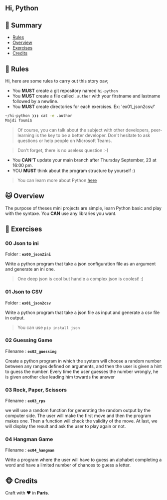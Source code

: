 ## Hi, Python

## <a name='TOC'>🐼 Summary</a>

- [Rules](#rules)
- [Overview](#overview)
- [Exercises](#exercises)
- [Credits](#credits)

## <a name='overview'>🦊 Rules</a>

Hi, here are some rules to carry out this story oav;

- You **MUST** create a git repository named `hi-python`
- You **MUST** create a file called `.author` with your firstname and lastname followed by a newline.
- You **MUST** create directories for each exercises. Ex: 'ex01_json2csv/'

```sh
~/hi-python ❯❯❯ cat -e .author
Majdi Toumi$
```

> Of course, you can talk about the subject with other developers, peer-learning is
> the key to be a better developer. Don't hesitate to ask questions or help people on Microsoft Teams.

> Don't forget, there is no useless question :-)

- You **CAN'T** update your main branch after Thursday September, 23 at 16:00 pm. 
- YOU **MUST** think about the program structure by yourself :)

> You can learn more about Python [here](https://www.learnpython.org/)

## <a name='overview'>🐱 Overview</a>

The purpose of theses mini projects are simple, learn Python basic and play with the syntaxe.
You **CAN** use any libraries you want.

## <a name='exercises'>🐨 Exercises</a>

### 00 Json to ini

Folder : **`ex00_json2ini`**

Write a python program that take a json configuration file as an argument and generate an ini one.

> One deep json is cool but handle a complex json is coolest! :)

### 01 Json to CSV 

Folder : **`ex01_json2csv`**

Write a python program that take a json file as input and generate a csv file in output.

> You can use `pip install json`

### 02 Guessing Game

Filename : **`ex02_guessing`**

Create a python program in which the system will choose a random number between any ranges defined on arguments, and then the user is given a hint to guess the number.
Every time the user guesses the number wrongly, he is given another clue leading him towards the answer

### 03 Rock, Paper, Scissors

Filename : **`ex03_rps`**

we will use a random function for generating the random output by the computer side.
The user will make the first move and then the program makes one.
Then a function will check the validity of the move. At last, we will display the result and ask the user to play again or not.

### 04 Hangman Game

Filename : **`ex04_hangman`**

Write a program where the user will have to guess an alphabet completing a word and have a limited number of chances to guess a letter.

## <a name='credits'>🐵 Credits</a>

Craft with :heart: in **Paris**.
